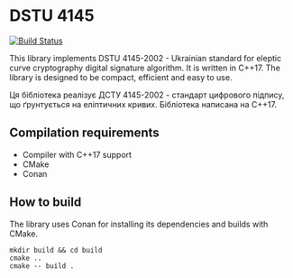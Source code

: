 # DSTU 4145

 [![Build Status](https://travis-ci.com/shamray/dstu4145.svg?branch=master)](https://travis-ci.com/shamray/dstu4145)

This library implements DSTU 4145-2002 - Ukrainian standard for
eleptic curve cryptography digital signature algorithm. It is
written in C++17. The library is designed to be compact, efficient
and easy to use.

Ця бібліотека реалізує ДСТУ 4145-2002 - стандарт цифрового підпису,
що ґрунтується на еліптичних кривих. Бібліотека написана на C++17.

## Compilation requirements
* Compiler with C++17 support
* CMake
* Conan

## How to build

The library uses Conan for installing its dependencies and builds
with CMake. 

```shell
mkdir build && cd build
cmake .. 
cmake -- build .
```

